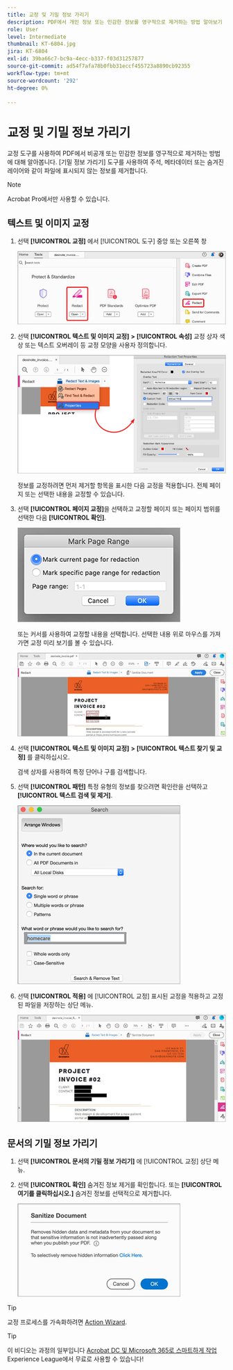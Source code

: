 ```yaml
---
title: 교정 및 기밀 정보 가리기
description: PDF에서 개인 정보 또는 민감한 정보를 영구적으로 제거하는 방법 알아보기
role: User
level: Intermediate
thumbnail: KT-6804.jpg
jira: KT-6804
exl-id: 39ba66c7-bc9a-4ecc-b337-f03d31257877
source-git-commit: ad54f7afa78b0fbb31eccf455723a8890cb92355
workflow-type: tm+mt
source-wordcount: '292'
ht-degree: 0%

---
```


# 교정 및 기밀 정보 가리기

교정 도구를 사용하여 PDF에서 비공개 또는 민감한 정보를 영구적으로 제거하는 방법에 대해 알아봅니다. [기밀 정보 가리기] 도구를 사용하여 주석, 메타데이터 또는 숨겨진 레이어와 같이 파일에 표시되지 않는 정보를 제거합니다.

>[!NOTE]
>
>Acrobat Pro에서만 사용할 수 있습니다.

## 텍스트 및 이미지 교정

1. 선택 **[!UICONTROL 교정]** 에서 [!UICONTROL 도구] 중앙 또는 오른쪽 창

   ![1단계 교정](../assets/Redact_1.png)

1. 선택 **[!UICONTROL 텍스트 및 이미지 교정]** **>** **[!UICONTROL 속성]** 교정 상자 색상 또는 텍스트 오버레이 등 교정 모양을 사용자 정의합니다.

   ![2단계 교정](../assets/Redact_2.png)

   정보를 교정하려면 먼저 제거할 항목을 표시한 다음 교정을 적용합니다. 전체 페이지 또는 선택한 내용을 교정할 수 있습니다.

1. 선택 **[!UICONTROL 페이지 교정]**&#x200B;을 선택하고 교정할 페이지 또는 페이지 범위를 선택한 다음 **[!UICONTROL 확인]**.

   ![4단계 교정](../assets/Redact_3.png)

   또는 커서를 사용하여 교정할 내용을 선택합니다. 선택한 내용 위로 마우스를 가져가면 교정 미리 보기를 볼 수 있습니다.

   ![단계 5a 교정](../assets/Redact_4.png)

1. 선택 **[!UICONTROL 텍스트 및 이미지 교정]** **>** **[!UICONTROL 텍스트 찾기 및 교정]** 를 클릭하십시오.

   검색 상자를 사용하여 특정 단어나 구를 검색합니다.

1. 선택 **[!UICONTROL 패턴]** 특정 유형의 정보를 찾으려면 확인란을 선택하고 **[!UICONTROL 텍스트 검색 및 제거]**.

   ![5b단계 교정](../assets/Redact_5.png)

1. 선택 **[!UICONTROL 적용]** 에 [!UICONTROL 교정] 표시된 교정을 적용하고 교정된 파일을 저장하는 상단 메뉴.

   ![6단계 교정](../assets/Redact_6.png)

## 문서의 기밀 정보 가리기

1. 선택 **[!UICONTROL 문서의 기밀 정보 가리기]** 에 [!UICONTROL 교정] 상단 메뉴.

1. 선택 **[!UICONTROL 확인]** 숨겨진 정보 제거를 확인합니다. 또는 **[!UICONTROL 여기를 클릭하십시오.]** 숨겨진 정보를 선택적으로 제거합니다.

   ![2단계 기밀 정보 가리기](../assets/Redact_7.png)

>[!TIP]
>
>교정 프로세스를 가속화하려면 [Action Wizard](../advanced-tasks/action.md).

>[!TIP]
>
>이 비디오는 과정의 일부입니다 [Acrobat DC 및 Microsoft 365로 스마트하게 작업](https://experienceleague.adobe.com/?recommended=Acrobat-U-1-2021.microsoft365) Experience League에서 무료로 사용할 수 있습니다!
